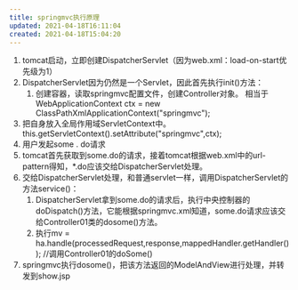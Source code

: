 ```yaml
---
title: springmvc执行原理
updated: 2021-04-18T16:11:04
created: 2021-04-18T15:04:20
---
```


1.  tomcat启动，立即创建DispatcherServlet（因为web.xml：load-on-start优先级为1）
2.  DispatcherServlet因为仍然是一个Servlet，因此首先执行init()方法：
    1.  创建容器，读取springmvc配置文件，创建Controller对象。
相当于WebApplicationContext ctx = new ClassPathXmlApplicationContext("springmvc");
1.  把自身放入全局作用域ServletContext中。
this.getServletContext().setAttribute("springmvc",ctx);
1.  用户发起some . do请求
2.  tomcat首先获取到some.do的请求，接着tomcat根据web.xml中的url-pattern得知，\*.do应该交给DispatcherServlet处理。
3.  交给DispatcherServlet处理，和普通servlet一样，调用DispatcherServlet的方法service()：
    1.  DispatcherServlet拿到some.do的请求后，执行中央控制器的doDispatch()方法，它能根据springmvc.xml知道，some.do请求应该交给Controller01类的dosome()方法。
    2.  执行mv = ha.handle(processedRequest,response,mappedHandler.getHandler()); //调用Controller01的doSome()
4.  springmvc执行dosome()，把该方法返回的ModelAndView进行处理，并转发到show.jsp
